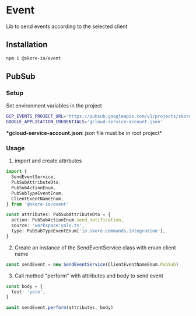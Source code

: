 # Event

Lib to send events according to the selected client

## Installation

```bash
npm i @skore-io/event
```

## PubSub

### Setup

Set environment variables in the project

```sh
GCP_EVENTS_PROJECT_URL='https://pubsub.googleapis.com/v1/projects/skore-events-staging/topics/events:publish'
GOOGLE_APPLICATION_CREDENTIALS='gcloud-service-account.json'
```

**\*gcloud-service-account.json**: json file must be in root project\*

### Usage

1. import and create attributes

```typescript
import {
  SendEventService,
  PubSubAttributeDto,
  PubSubActionEnum,
  PubSubTypeEventEnum,
  ClientEventNameEnum,
} from '@skore-io/event'
```

```typescript
const attributes: PubSubAttributeDto = {
  action: PubSubActionEnum.send_notification,
  source: 'workspace:yolo.ts',
  type: PubSubTypeEventEnum['io.skore.commands.integration'],
}
```

2. Create an instance of the SendEventService class with enum client name

```typescript
const sendEvent = new SendEventService(ClientEventNameEnum.PubSub)
```

3. Call method "perform" with attributes and body to send event

```typescript
const body = {
  test: 'yolo',
}

await sendEvent.perform(attributes, body)
```
